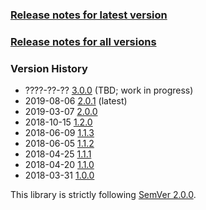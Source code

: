 ### [Release notes for latest version](latest.md)

### [Release notes for all versions](full.md)

### Version History

* ????-??-?? [3.0.0](3.0.0.md) (TBD; work in progress)
* 2019-08-06 [2.0.1](2.0.1.md) (latest)
* 2019-03-07 [2.0.0](2.0.0.md)
* 2018-10-15 [1.2.0](1.2.0.md)
* 2018-06-09 [1.1.3](1.1.3.md)
* 2018-06-05 [1.1.2](1.1.2.md)
* 2018-04-25 [1.1.1](1.1.1.md)
* 2018-04-20 [1.1.0](1.1.0.md)
* 2018-03-31 [1.0.0](1.0.0.md)


This library is strictly following [SemVer 2.0.0](https://semver.org/spec/v2.0.0.html).